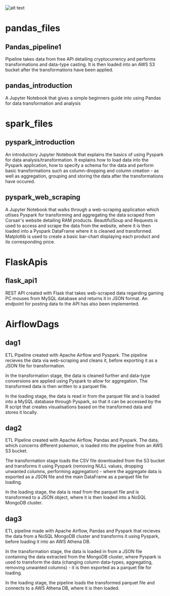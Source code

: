 ![alt text](https://tdwi.org/articles/2020/03/23/-/media/TDWI/TDWI/BITW/AI17.jpg)
<h1>pandas_files</h1>
<h2>Pandas_pipeline1</h2>
Pipeline takes data from free API detailing cryptocurrency
and performs transformations and data-type casting. It is then
loaded into an AWS S3 bucket after the transformations have been applied.
<h2>pandas_introduction</h2>
A Jupyter Notebook that gives a simple beginners guide into using Pandas for data
transformation and analysis

<h1>spark_files</h1>
<h2>pyspark_introduction</h2>
An introductory Jupyter Notebook that explains the basics of using Pyspark for data
analysis/transformation. It explains how to load data into the Pyspark application,
how to specify a schema for the data and perform basic transformations such as column-dropping
and column creation - as well as aggregation, grouping and storing the data after the transformations
have occured.

<h2>pyspark_web_scraping</h2>
A Jupyter Notebook that walks through a web-scraping application which utlises Pyspark for transforming 
and aggregating the data scraped from Corsair's website detailing RAM products. BeautifulSoup and Requests
is used to access and scrape the data from the website, where it is then loaded into a Pyspark DataFrame where
it is cleaned and transformed. Matplotlib is used to create a basic bar-chart displaying each product and its
corresponding price.

<h1>FlaskApis</h1>
<h2>flask_api1</h2>
REST API created with Flask that takes web-scraped data regarding gaming PC mouses 
from MySQL database and returns it in JSON format. An endpoint for posting data 
to the API has also been implemented.

<h1>AirflowDags</h1>
<h2>dag1</h2>
ETL Pipeline created with Apache Airflow and Pyspark. The pipeline recieves the data
via web-scraping and cleans it, before exporting it as a JSON file for transformation.

In the transformation stage, the data is cleaned further and data-type conversions are 
applied using Pyspark to allow for aggregation. The transformed data is then written to a parquet file.

In the loading stage, the data is read in from the parquet file and is loaded into a MySQL database through
Pyspark, so that it can be accessed by the R script that creates visualisations based on the transformed data
and stores it locally.

<h2>dag2</h2>
ETL Pipeline created with Apache Airflow, Pandas and Pyspark. The data, which concerns different
pokemon, is loaded into the pipeline from an AWS S3 bucket.

The transformation stage loads the CSV file downloaded from the S3 bucket and transforms it using Pyspark
(removing NULL values, dropping unwanted columns, performing aggregation) - where the aggregate data is exported
as a JSON file and the main DataFrame as a parquet file for loading.

In the loading stage, the data is read from the parquet file and is transformed to a JSON object, where it is
then loaded into a NoSQL MongoDB cluster.

<h2>dag3</h2>
ETL pipeline made with Apache Airflow, Pandas and Pyspark that recieves the data from a NoSQL MongoDB cluster
and transforms it using Pyspark, before loading it into an AWS Athena DB.

In the transformation stage, the data is loaded in from a JSON file containing the data extracted from the MongoDB
cluster, where Pyspark is used to transform the data (changing column data-types, aggregating, removing unwanted
columns) - it is then exported as a parquet file for loading.

In the loading stage, the pipeline loads the transformed parquet file and connects to a AWS Athena DB,
where it is then loaded.
























